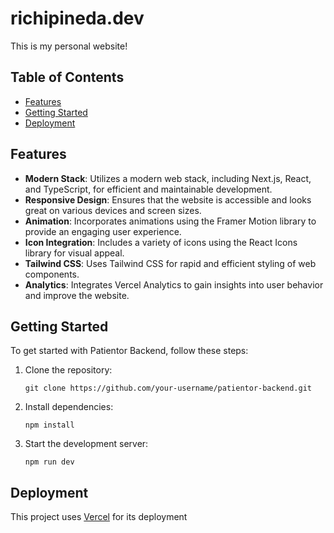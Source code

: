 # richipineda.dev


This is my personal website!

## Table of Contents

- [Features](#features)
- [Getting Started](#getting-started)
- [Deployment](#deployment)


## Features

- **Modern Stack**: Utilizes a modern web stack, including Next.js, React, and TypeScript, for efficient and maintainable development.
- **Responsive Design**: Ensures that the website is accessible and looks great on various devices and screen sizes.
- **Animation**: Incorporates animations using the Framer Motion library to provide an engaging user experience.
- **Icon Integration**: Includes a variety of icons using the React Icons library for visual appeal.
- **Tailwind CSS**: Uses Tailwind CSS for rapid and efficient styling of web components.
- **Analytics**: Integrates Vercel Analytics to gain insights into user behavior and improve the website.

## Getting Started

To get started with Patientor Backend, follow these steps:

1. Clone the repository:

   ```shell
   git clone https://github.com/your-username/patientor-backend.git
   
2. Install dependencies:
   
   ```shell
   npm install

4. Start the development server:

   ```shell
   npm run dev

## Deployment

This project uses [Vercel](https://vercel.com) for its deployment
